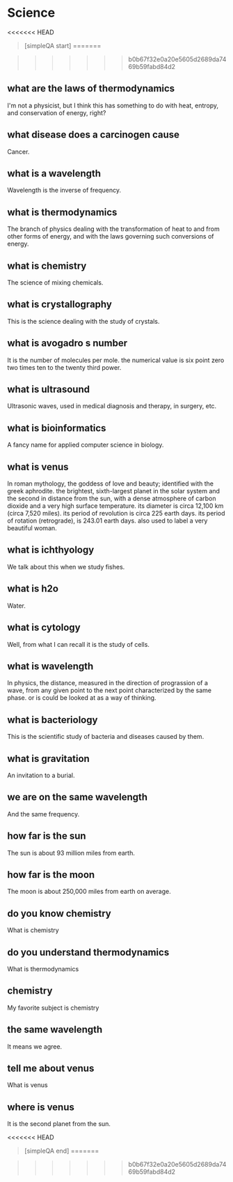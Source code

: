 # Science


<<<<<<< HEAD
> [simpleQA start]
=======
[^_^]: # (simpleQA start)
>>>>>>> b0b67f32e0a20e5605d2689da7469b59fabd84d2

## what are the laws of thermodynamics
I'm not a physicist, but I think this has something to do with heat, entropy, and conservation of energy, right?

## what disease does a carcinogen cause
Cancer.

## what is a wavelength
Wavelength is the inverse of frequency.

## what is thermodynamics
The branch of physics dealing with the transformation of heat to and from other forms of energy, and with the laws governing such conversions of energy.

## what is chemistry
The science of mixing chemicals.

## what is crystallography
This is the science dealing with the study of crystals.

## what is avogadro s number
It is the number of molecules per mole. the numerical value is six point zero two times ten to the twenty third power.

## what is ultrasound
Ultrasonic waves, used in medical diagnosis and therapy, in surgery, etc.

## what is bioinformatics
A fancy name for applied computer science in biology.

## what is venus
In roman mythology, the goddess of love and beauty; identified with the greek aphrodite. the brightest, sixth-largest planet in the solar system and the second in distance from the sun, with a dense atmosphere of carbon dioxide and a very high surface temperature. its diameter is circa 12,100 km (circa 7,520 miles). its period of revolution is circa 225 earth days. its period of rotation (retrograde), is 243.01 earth days.  also used to label a very beautiful woman.

## what is ichthyology
We talk about this when we study fishes.

## what is h2o
Water.

## what is cytology
Well, from what I can recall it is the study of cells.

## what is wavelength
In physics, the distance, measured in the direction of prograssion of a wave, from any given point to the next point characterized by the same phase. or is could be looked at as a way of thinking.

## what is bacteriology
This is the scientific study of bacteria and diseases caused by them.

## what is gravitation
An invitation to a burial.

## we are on the same wavelength
And the same frequency.

## how far is the sun
The sun is about 93 million miles from earth.

## how far is the moon
The moon is about 250,000 miles from earth on average.

## do you know chemistry
What is chemistry

## do you understand thermodynamics
What is thermodynamics

## chemistry
My favorite subject is chemistry

## the same wavelength
It means we agree.

## tell me about venus
What is venus

## where is venus
It is the second planet from the sun.

<<<<<<< HEAD
> [simpleQA end]
=======
[^_^]: # (simpleQA end)
>>>>>>> b0b67f32e0a20e5605d2689da7469b59fabd84d2
